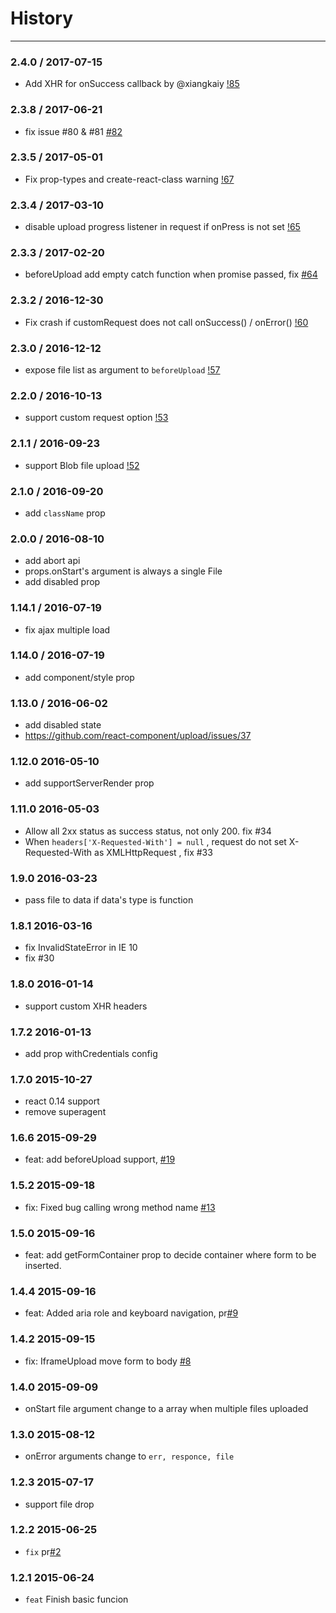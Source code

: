# History
----

### 2.4.0 / 2017-07-15

- Add XHR for onSuccess callback by @xiangkaiy [!85](https://github.com/react-component/upload/pull/85)

### 2.3.8 / 2017-06-21

- fix issue #80 & #81 [#82](https://github.com/react-component/upload/pull/82)

### 2.3.5 / 2017-05-01

- Fix prop-types and create-react-class warning [!67](https://github.com/react-component/upload/pull/67)

### 2.3.4 / 2017-03-10

- disable upload progress listener in request if onPress is not set [!65](https://github.com/react-component/upload/pull/65)

### 2.3.3 / 2017-02-20

- beforeUpload add empty catch function when promise passed, fix [#64](https://github.com/react-component/upload/issues/64)

### 2.3.2 / 2016-12-30

- Fix crash if customRequest does not call onSuccess() / onError() [!60](https://github.com/react-component/upload/pull/60)

### 2.3.0 / 2016-12-12

- expose file list as argument to `beforeUpload` [!57](https://github.com/react-component/upload/pull/57)

### 2.2.0 / 2016-10-13

- support custom request option [!53](https://github.com/react-component/upload/pull/53)

### 2.1.1 / 2016-09-23

- support Blob file upload [!52](https://github.com/react-component/upload/pull/52)

### 2.1.0 / 2016-09-20

- add `className` prop

### 2.0.0 / 2016-08-10

- add abort api
- props.onStart's argument is always a single File
- add disabled prop

### 1.14.1 / 2016-07-19

- fix ajax multiple load

### 1.14.0 / 2016-07-19

- add component/style prop

### 1.13.0 / 2016-06-02

- add disabled state
- https://github.com/react-component/upload/issues/37

### 1.12.0 2016-05-10

- add supportServerRender prop

### 1.11.0 2016-05-03

- Allow all 2xx status as success status, not only 200. fix #34
- When `headers['X-Requested-With'] = null` , request do not set X-Requested-With as XMLHttpRequest , fix #33

### 1.9.0 2016-03-23

- pass file to data if data's type is function

### 1.8.1 2016-03-16

- fix InvalidStateError in IE 10
- fix #30

### 1.8.0 2016-01-14

- support custom XHR headers

### 1.7.2 2016-01-13

- add prop withCredentials config

### 1.7.0 2015-10-27

- react 0.14 support
- remove superagent

### 1.6.6 2015-09-29

- feat: add beforeUpload support, [#19](https://github.com/react-component/upload/pull/19)

### 1.5.2 2015-09-18

- fix: Fixed bug calling wrong method name [#13](https://github.com/react-component/upload/pull/13)

### 1.5.0 2015-09-16

- feat: add getFormContainer prop to decide container where form to be inserted.

### 1.4.4 2015-09-16

- feat: Added aria role and keyboard navigation, pr[#9](https://github.com/react-component/upload/pull/9)

### 1.4.2 2015-09-15

- fix: IframeUpload move form to body [#8](https://github.com/react-component/upload/pull/8)

### 1.4.0 2015-09-09

- onStart file argument change to a array when multiple files uploaded

### 1.3.0 2015-08-12

- onError arguments change to `err, responce, file`

### 1.2.3 2015-07-17

- support file drop

### 1.2.2 2015-06-25

- `fix` pr[#2](https://github.com/react-component/upload/pull/2)

### 1.2.1 2015-06-24

- `feat` Finish basic funcion
